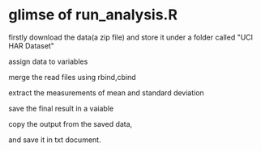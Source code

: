 # glimse of run_analysis.R

firstly download the data(a zip file) and store it under a folder called "UCI HAR Dataset"

assign data to variables

merge the read files using rbind,cbind

extract the measurements of mean and standard deviation 

save the final result in a vaiable

copy the output from the saved data,

and save it in txt document.
